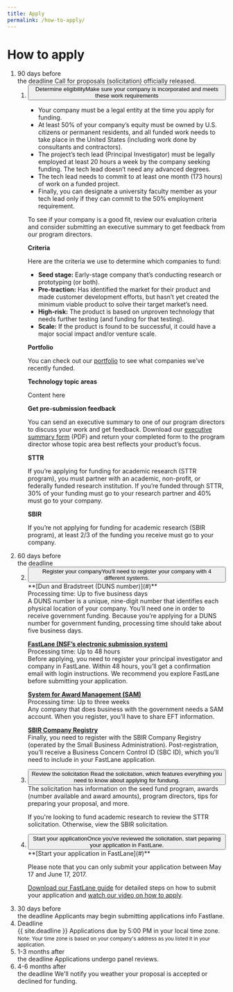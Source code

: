 ```yaml
---
title: Apply
permalink: /how-to-apply/
---
```

# How to apply

<ol class="timeline">

<li><span class="time">90 days before<br> the deadline</span>
    <span class="time-description">Call for proposals (solicitation) officially released.</span>
        <ol class="usa-accordion">
        <li value="1" class="step">
        <button class="usa-accordion-button" aria-expanded="false" aria-controls="a1">
      Determine eligibility<span class="step-description" >Make sure your company is incorporated and meets these work requirements</span>
    </button>
        <div id="a1" class="usa-accordion-content" markdown="1">

- Your company must be a legal entity at the time you apply for funding.
- At least 50% of your company’s equity must be owned by U.S. citizens or permanent residents, and all funded work needs to take place in the United States (including work done by consultants and contractors).
- The project’s tech lead (Principal Investigator) must be legally employed at least 20 hours a week by the company seeking funding. The tech lead doesn’t need any advanced degrees.
- The tech lead needs to commit to at least one month (173 hours) of work on a funded project.
- Finally, you can designate a university faculty member as your tech lead only if they can commit to the 50% employment requirement.

To see if your company is a good fit, review our evaluation criteria and consider submitting an executive summary to get feedback from our program directors.

**Criteria**

Here are the criteria we use to determine which companies to fund:

- **Seed stage:** Early-stage company that’s conducting research or prototyping (or both).
- **Pre-traction:** Has identified the market for their product and made customer development efforts, but hasn’t yet created the minimum viable product to solve their target market’s need.
- **High-risk:** The product is based on unproven technology that needs further testing (and funding for that testing).
- **Scale:** If the product is found to be successful, it could have a major social impact and/or venture scale.

**Portfolio**

You can check out our [portfolio](#) to see what companies we’ve recently funded.

**Technology topic areas**

Content here

**Get pre-submission feedback**

You can send an executive summary to one of our program directors to discuss your work and get feedback. Download our [executive summary form](#) (PDF) and return your completed form to the program director whose topic area best reflects your product’s focus.

**STTR**

If you’re applying for funding for academic research (STTR program), you must partner with an academic, non-profit, or federally funded research institution. If you’re funded through STTR, 30% of your funding must go to your research partner and 40% must go to your company.

**SBIR**

If you’re not applying for funding for academic research (SBIR program), at least 2/3 of the funding you receive must go to your company.


</div>

</li>
</ol>
</li>

<li>
<span class="time">60 days before<br>  the deadline</span>
<ol class="usa-accordion">
<li value="2" class="step">
        <button class="usa-accordion-button" aria-expanded="" aria-controls="a3">
      Register your company<span class="step-description" >You'll need to register your company with 4 different systems.</span>
    </button>
        <div id="a3" class="usa-accordion-content"  markdown="1">
**[Dun and Bradstreet (DUNS number)](#)**<br>
Processing time: Up to five business days<br>
A DUNS number is a unique, nine-digit number that identifies each physical location of your company. You’ll need one in order to receive government funding. Because you’re applying for a DUNS number for government funding, processing time should take about five business days.

**[FastLane (NSF’s electronic submission system)](#)**<br>
Processing time: Up to 48 hours<br>
Before applying, you need to register your principal investigator and company in FastLane. Within 48 hours, you’ll get a confirmation email with login instructions. We recommend you explore FastLane before submitting your application.


**[System for Award Management (SAM)](#)**<br>
Processing time: Up to three weeks<br>
Any company that does business with the government needs a SAM account. When you register, you’ll have to share EFT information.

**[SBIR Company Registry](#)**<br>
Finally, you need to register with the SBIR Company Registry (operated by the Small Business Administration). Post-registration, you’ll receive a Business Concern Control ID (SBC ID), which you’ll need to include in your FastLane application.

</div>
</li>
<li value="3" class="step">
    <button class="usa-accordion-button" aria-expanded="" aria-controls="a4">
  Review the solicitation<span class="step-description" > Read the solicitation, which features everything you need to know about applying for fundung.</span>
</button>
<div id="a4" class="usa-accordion-content"  markdown="1">
The solicitation has information on the seed fund program, awards (number available and award amounts), program directors, tips for preparing your proposal, and more.

If you're looking to fund academic research to review the STTR solicitation. Otherwise, view the SBIR solicitation.
</div>
</li>
<li value="4" class="step">
        <button class="usa-accordion-button" aria-expanded="" aria-controls="a5">
      Start your application<span class="step-description" >Once you've reviewed the solicitation, start peparing your application in FastLane.</span>
    </button>
<div id="a5" class="usa-accordion-content"  markdown="1">
**[Start your application in FastLane](#)**

Please note that you can only submit your application between May 17 and June 17, 2017.

[Download our FastLane guide](#) for detailed steps on how to submit your application and [watch our video on how to apply](#).

</div>
</li>
</ol>

</li>
  <li>
    <span class="time">30 days before<br> the deadline</span>
    <span class="time-description">Applicants may begin submitting applications info Fastlane.</span>
  </li>
  <li class="step-deadline">
    <span class="time">Deadline<br> {{ site.deadline }}</span>
    <span class="time-description">Applications due by 5:00 PM in your local time zone. <small>Note: Your time zone is based on your company's address as you listed it in your application.</small></span>
  </li>
  <li>
    <span class="time">1-3 months after<br> the deadline</span>
    <span class="time-description">Applications undergo panel reviews.</span>
  </li>
  <li>
    <span class="time">4-6 months after<br> the deadline</span>
    <span class="time-description">We'll notify you weather your proposal is accepted or declined for funding.</span>
  </li>
</ol>
